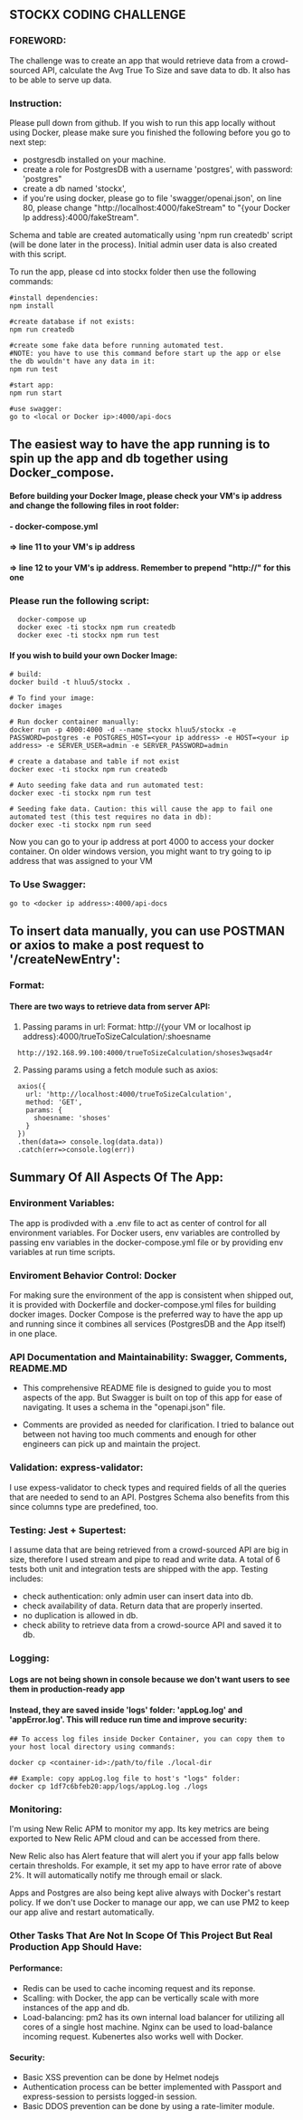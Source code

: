 ## STOCKX CODING CHALLENGE

### FOREWORD:
The challenge was to create an app that would retrieve data from a crowd-sourced API, calculate the Avg True To Size and save data to db. It also has to be able to serve up data.

### Instruction:
Please pull down from github. If you wish to run this app locally without using Docker, please make sure you finished the following before you go to next step:
- postgresdb installed on your machine.
- create a role for PostgresDB with a username 'postgres', with password: 'postgres"
- create a db named 'stockx',
- if you're using docker, please go to file 'swagger/openai.json', on line 80, please change "http://localhost:4000/fakeStream" to "{your Docker Ip address}:4000/fakeStream".

Schema and table are created automatically using 'npm run createdb' script (will be done later in the process). Initial admin user data is also created with this script.

To run the app, please cd into stockx folder then use the following commands:
```
#install dependencies:
npm install

#create database if not exists:
npm run createdb

#create some fake data before running automated test.
#NOTE: you have to use this command before start up the app or else the db wouldn't have any data in it:
npm run test

#start app:
npm run start

#use swagger:
go to <local or Docker ip>:4000/api-docs
```
## The easiest way to have the app running is to spin up the app and db together using Docker_compose.
#### Before building your Docker Image, please check your VM's ip address and change the following files in root folder:
#### - docker-compose.yml
####  => line 11 to your VM's ip address
####  => line 12 to your VM's ip address. Remember to prepend "http://" for this one

### Please run the following script:
```
  docker-compose up
  docker exec -ti stockx npm run createdb
  docker exec -ti stockx npm run test
```

#### If you wish to build your own Docker Image:

```
# build:
docker build -t hluu5/stockx .

# To find your image:
docker images

# Run docker container manually:
docker run -p 4000:4000 -d --name stockx hluu5/stockx -e PASSWORD=postgres -e POSTGRES_HOST=<your ip address> -e HOST=<your ip address> -e SERVER_USER=admin -e SERVER_PASSWORD=admin

# create a database and table if not exist
docker exec -ti stockx npm run createdb

# Auto seeding fake data and run automated test:
docker exec -ti stockx npm run test

# Seeding fake data. Caution: this will cause the app to fail one automated test (this test requires no data in db):
docker exec -ti stockx npm run seed
```

Now you can go to your ip address at port 4000 to access your docker container. On older windows version, you might want to try going to ip address that was assigned to your VM

### To Use Swagger:
```
go to <docker ip address>:4000/api-docs
```

## To insert data manually, you can use POSTMAN or axios to make a post request to '/createNewEntry':
### Format:
#### There are two ways to retrieve data from server API:
1. Passing params in url:
Format: http://{your VM or localhost ip address}:4000/trueToSizeCalculation/:shoesname
```
  http://192.168.99.100:4000/trueToSizeCalculation/shoses3wqsad4r
```

2. Passing params using a fetch module such as axios:
  ```
    axios({
      url: 'http://localhost:4000/trueToSizeCalculation',
      method: 'GET',
      params: {
        shoesname: 'shoses'
      }
    })
    .then(data=> console.log(data.data))
    .catch(err=>console.log(err))
  ```

## Summary Of All Aspects Of The App:
### Environment Variables:
The app is prodivded with a .env file to act as center of control for all environment variables. For Docker users, env variables are controlled by passing env variables in the docker-compose.yml file or by providing env variables at run time scripts.

### Enviroment Behavior Control: Docker
For making sure the environment of the app is consistent when shipped out, it is provided with Dockerfile and docker-compose.yml files for building docker images. Docker Compose is the preferred way to have the app up and running since it combines all services (PostgresDB and the App itself) in one place.

### API Documentation and Maintainability: Swagger, Comments, README.MD
- This comprehensive README file is designed to guide you to most aspects of the app. But Swagger is built on top of this app for ease of navigating. It uses a schema in the "openapi.json" file.

- Comments are provided as needed for clarification. I tried to balance out between not having too much comments and enough for other engineers can pick up and maintain the project.

### Validation: express-validator:
I use expess-validator to check types and required fields of all the queries that are needed to send to an API. Postgres Schema also benefits from this since columns type are predefined, too.

### Testing: Jest + Supertest:
I assume data that are being retrieved from a crowd-sourced API are big in size, therefore I used stream and pipe to read and write data. A total of 6 tests both unit and integration tests are shipped with the app. Testing includes:
- check authentication: only admin user can insert data into db.
- check availability of data. Return data that are properly inserted.
- no duplication is allowed in db.
- check ability to retrieve data from a crowd-source API and saved it to db.

### Logging:
#### Logs are not being shown in console because we don't want users to see them in production-ready app
#### Instead, they are saved inside 'logs' folder: 'appLog.log' and 'appError.log'. This will reduce run time and improve security:
```
## To access log files inside Docker Container, you can copy them to your host local directory using commands:

docker cp <container-id>:/path/to/file ./local-dir

## Example: copy appLog.log file to host's "logs" folder:
docker cp 1df7c6bfeb20:app/logs/appLog.log ./logs
```
### Monitoring:
I'm using New Relic APM to monitor my app. Its key metrics are being exported to New Relic APM cloud and can be accessed from there.

New Relic also has Alert feature that will alert you if your app falls below certain thresholds. For example, it set my app to have error rate of above 2%. It will automatically notify me through email or slack.

Apps and Postgres are also being kept alive always with Docker's restart policy.
If we don't use Docker to manage our app, we can use PM2 to keep our app alive and restart automatically.

### Other Tasks That Are Not In Scope Of This Project But Real Production App Should Have:
#### Performance:
- Redis can be used to cache incoming request and its reponse.
- Scalling: with Docker, the app can be vertically scale with more instances of the app and db.
- Load-balancing: pm2 has its own internal load balancer for utilizing all cores of a single host machine. Nginx can be used to load-balance incoming request. Kubenertes also works well with Docker.

#### Security:
- Basic XSS prevention can be done by Helmet nodejs
- Authentication process can be better implemented with Passport and express-session to persists logged-in session.
- Basic DDOS prevention can be done by using a rate-limiter module.
